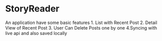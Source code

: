 # StoryReader
An application have some basic features 1. List with Recent Post 2. Detail View of Recent Post 3. User Can Delete Posts one by one 4.Syncing with live api and also saved locally
